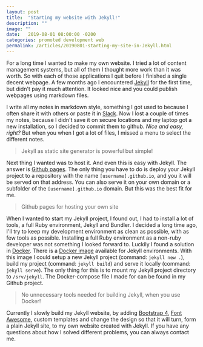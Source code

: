 ```yaml
---
layout: post
title:  "Starting my website with Jekyll!"
description: ""
image: ""
date:   2019-08-01 08:00:00 -0200
categories: promoted development web
permalink: /articles/20190801-starting-my-site-in-Jekyll.html
---
```

For a long time I wanted to make my own website. I tried a lot of content management systems, but all of them I thought more work than it was worth. So with each of those applications I quit before I finished a single decent webpage. A few months ago I encountered [Jekyll][jekyll] for the first time, but didn't pay it much attention. It looked nice and you could publish webpages using markdown files.

I write all my notes in markdown style, something I got used to because I often share it with others or paste it in [Slack][slack]. Now I lost a couple of times my notes, because I didn't save it on secure locations and my laptop got a new installation, so I decided to commit them to github. *Nice and easy, right?* But when you when I got a lot of files, I missed a menu to select the different notes. 

> Jekyll as static site generator is powerful but simple!

Next thing I wanted was to host it. And even this is easy with Jekyll. The answer is [Github pages][github-pages]. The only thing you have to do is deploy your Jekyll project to a repository with the name `[username].github.io`, and you it will be served on that address. You can also serve it on your own domain or a subfolder of the `[username].github.io` domain. But this was the best fit for me.

> Github pages for hosting your own site

When I wanted to start my Jekyll project, I found out, I had to install a lot of tools, a full Ruby environment, Jekyll and Bundler. I decided a long time ago, I'll try to keep my development environment as clean as possible, with as few tools as possible. Installing a full Ruby environment as a non-ruby developer was not something I looked forward to. Luckily I found a solution in [Docker][docker]. There is a [Docker image][jekyll-docker-image] available for Jekyll environments. With this image I could setup a new Jekyll project (command: `jekyll new .`), build my project (command: `jekyll build`) and serve it locally (command: `jekyll serve`). The only thing for this is to mount my Jekyll project directory to `/srv/jekyll`. The Docker-compose file I made for can be found in my Github project.

> No unnecessary tools needed for building Jekyll, when you use Docker!

Currently I slowly build my Jekyll website, by adding [Bootstrap 4][bootstrap], [Font Awesome][fontawesome], custom templates and change the design so that it will turn, form a plain Jekyll site, to my own website created with Jekyll. If you have any questions about how I solved different problems, you can always contact me.

[jekyll]: https://jekyllrb.com/
[slack]: https://slack.com/
[github-pages]: https://pages.github.com/
[docker]: https://www.docker.com/
[jekyll-docker-image]: https://hub.docker.com/r/jekyll/jekyll/
[bootstrap]: https://getbootstrap.com/
[fontawesome]: https://fontawesome.com/
